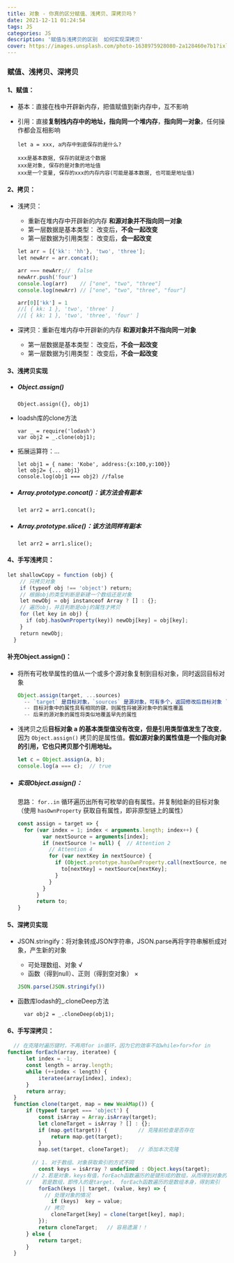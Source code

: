 ```yaml
---
title: 对象 - 你真的区分赋值、浅拷贝、深拷贝吗？
date: 2021-12-11 01:24:54
tags: JS
categories: JS
description: '赋值与浅拷贝的区别  如何实现深拷贝'
cover: https://images.unsplash.com/photo-1638975928080-2a128460e7b1?ixlib=rb-1.2.1&ixid=MnwxMjA3fDB8MHxwaG90by1wYWdlfHx8fGVufDB8fHx8&auto=format&fit=crop&w=871&q=80
---
```

### 赋值、浅拷贝、深拷贝 ###

#### 1、赋值：   ####

* 基本：直接在栈中开辟新内存，把值赋值到新内存中，互不影响

* 引用：直接**复制栈内存中的地址，指向同一个堆内存**，**指向同一对象**，任何操作都会互相影响

  ```
  let a = xxx, a内存中到底保存的是什么?
  
  xxx是基本数据, 保存的就是这个数据
  xxx是对象, 保存的是对象的地址值
  xxx是一个变量, 保存的xxx的内存内容(可能是基本数据, 也可能是地址值)
  ```

#### 2、拷贝： ####

* 浅拷贝：																			

  * 重新在堆内存中开辟新的内存          	   **和源对象并不指向同一对象**	
  * 第一层数据是基本类型：  改变后，**不会一起改变**
  * 第一层数据为引用类型： 改变后，**会一起改变**      

  ```js
  let arr = [{'kk': 'hh'}, 'two', 'three'];
  let newArr = arr.concat();
  
  arr === newArr;//  false
  newArr.push('four')
  console.log(arr)    // ["one", "two", "three"]
  console.log(newArr) // ["one", "two", "three", "four"]
  
  arr[0]['kk'] = 1
  //[ { kk: 1 }, 'two', 'three' ]
  //[ { kk: 1 }, 'two', 'three', 'four' ]
  ```

* 深拷贝：重新在堆内存中开辟新的内存       		 **和源对象并不指向同一对象**	

  * 第一层数据是基本类型：  改变后，**不会一起改变**
  * 第一层数据为引用类型： 改变后，**不会一起改变**   

#### 3、浅拷贝实现 ####

* ##### Object.assign() #####

  ```
  Object.assign({}, obj1)
  ```

* loadsh库的clone方法

  ```
  var _ = require('lodash')
  var obj2 = _.clone(obj1);
  ```

* 拓展运算符：...

  ```
  let obj1 = { name: 'Kobe', address:{x:100,y:100}}
  let obj2= {... obj1}
  console.log(obj1 === obj2) //false
  ```

* ##### Array.prototype.concat()：该方法会有副本 #####

  ```
  let arr2 = arr1.concat(); 
  ```

* ##### Array.prototype.slice()：该方法同样有副本 #####

  ```
  let arr2 = arr1.slice();
  ```

#### 4、手写浅拷贝： ####

```js
let shallowCopy = function (obj) {
    // 只拷贝对象
    if (typeof obj !== 'object') return;
    // 根据obj的类型判断是新建一个数组还是对象
    let newObj = obj instanceof Array ? [] : {};
    // 遍历obj，并且判断是obj的属性才拷贝
    for (let key in obj) {
      if (obj.hasOwnProperty(key)) newObj[key] = obj[key];
    }
    return newObj;
  }
```

#### 补充Object.assign()： ####

* 将所有可枚举属性的值从一个或多个源对象复制到目标对象，同时返回目标对象

  ```js
  Object.assign(target, ...sources)
    -- `target` 是目标对象，`sources` 是源对象，可有多个，返回修改后目标对象 `target`
    -- 目标对象中的属性具有相同的键，则属性将被源对象中的属性覆盖
    -- 后来的源对象的属性将类似地覆盖早先的属性
  ```

* 浅拷贝之后**目标对象 a 的基本类型值没有改变，但是引用类型值发生了改变**，因为 `Object.assign()` 拷贝的是属性值。**假如源对象的属性值是一个指向对象的引用，它也只拷贝那个引用地址。**

  ```js
  let c = Object.assign(a, b);
  console.log(a === c);  // true
  ```

* ##### 实现Object.assign()： #####

  思路： `for..in` 循环遍历出所有可枚举的自有属性。并复制给新的目标对象（使用 `hasOwnProperty` 获取自有属性，即非原型链上的属性）

  ```js
  const assign = target => {
  	for (var index = 1; index < arguments.length; index++) {
          var nextSource = arguments[index];
          if (nextSource != null) {  // Attention 2
            // Attention 4
            for (var nextKey in nextSource) {
              if (Object.prototype.hasOwnProperty.call(nextSource, nextKey)) {
                to[nextKey] = nextSource[nextKey];
              }
            }
          }
        }
        return to;
  }
  ```

#### 5、深拷贝实现 ####

* JSON.stringify：将对象转成JSON字符串，JSON.parse再将字符串解析成对象，产生新的对象

  * 可处理数组、对象                                     √
  * 函数（得到null）、正则（得到空对象）  ×

  ```js
  JSON.parse(JSON.stringify())
  ```

* 函数库lodash的_.cloneDeep方法

  ```
  	var obj2 = _.cloneDeep(obj1);
  ```

#### 6、手写深拷贝： ####

```js
  // 在克隆时遍历键时，不再用for in循环，因为它的效率不如while>for>for in
function forEach(array, iteratee) {
      let index = -1;
      const length = array.length;
      while (++index < length) {
          iteratee(array[index], index);
      }
      return array;
  }
  function clone(target, map = new WeakMap()) {
      if (typeof target === 'object') {
          const isArray = Array.isArray(target);
          let cloneTarget = isArray ? [] : {};
          if (map.get(target)) {          // 克隆前检查是否存在
              return map.get(target);
          }
          map.set(target, cloneTarget);   // 添加本次克隆
          
        // 1. 对于数组、对象获取索引的方式不同
          const keys = isArray ? undefined : Object.keys(target);
      	// 2.若是对象，keys有值，forEach函数遍历的是键形成的数组，从而得到对象的属性
      //   若是数组，即传入的是target， forEach函数遍历的是数组本身，得到索引
          forEach(keys || target, (value, key) => {
            // 处理对象的情况
              if (keys)  key = value;
            // 拷贝
              cloneTarget[key] = clone(target[key], map);
          });
          return cloneTarget;   // 容易遗漏！！
      } else {
          return target;
      }
  }
```